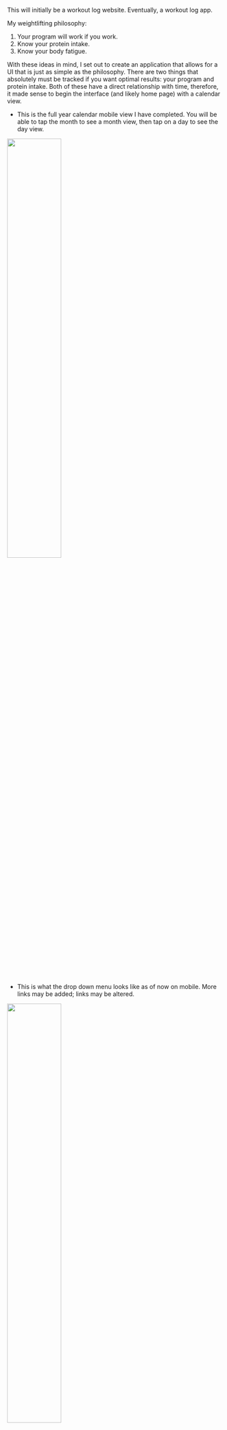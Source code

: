 This will initially be a workout log website.  Eventually, a workout log app.

My weightlifting philosophy:
1. Your program will work if you work.
2. Know your protein intake.
3. Know your body fatigue.

With these ideas in mind, I set out to create an application that allows for a UI that is just as simple as the philosophy. There are two things that absolutely must be tracked if you want optimal results: your program and protein intake. Both of these have a direct relationship with time, therefore, it made sense to begin the interface (and likely home page) with a calendar view.

* This is the full year calendar mobile view I have completed. You will be able to tap the month to see a month view, then tap on a day to see the day view. 
<img src="https://user-images.githubusercontent.com/43099976/63643757-d9f31200-c6a5-11e9-9c02-386d8e1f43cd.JPG" width="50%" height="50%">

* This is what the drop down menu looks like as of now on mobile. More links may be added; links may be altered.
<img src="https://user-images.githubusercontent.com/43099976/63643758-e1b2b680-c6a5-11e9-9777-68037705679d.JPG" width="50%" height="50%">

* This the full year calendar desktop view as of now.
<img src="https://user-images.githubusercontent.com/43099976/63643760-e4ada700-c6a5-11e9-9f7d-daf6427a45e0.JPG" width="80%" height="80%">

